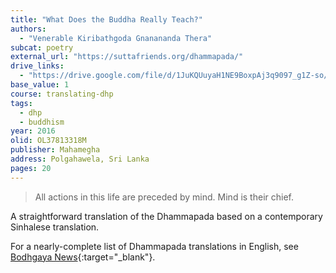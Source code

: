 ```yaml
---
title: "What Does the Buddha Really Teach?"
authors:
  - "Venerable Kiribathgoda Gnanananda Thera"
subcat: poetry
external_url: "https://suttafriends.org/dhammapada/"
drive_links:
  - "https://drive.google.com/file/d/1JuKQUuyaH1NE9BoxpAj3q9097_g1Z-so/view?usp=drivesdk"
base_value: 1
course: translating-dhp
tags:
  - dhp
  - buddhism
year: 2016
olid: OL37813318M
publisher: Mahamegha
address: Polgahawela, Sri Lanka
pages: 20
---
```


> All actions in this life are preceded by mind.
Mind is their chief.

A straightforward translation of the Dhammapada based on a contemporary Sinhalese translation.

For a nearly-complete list of Dhammapada translations in English, see [Bodhgaya News](https://web.archive.org/web/20221022014745/http://www.bodhgayanews.net/dhammapada.htm){:target="_blank"}.
